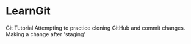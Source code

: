 # LearnGit
Git Tutorial
Attempting to practice cloning GitHub and commit changes.
Making a change after 'staging'